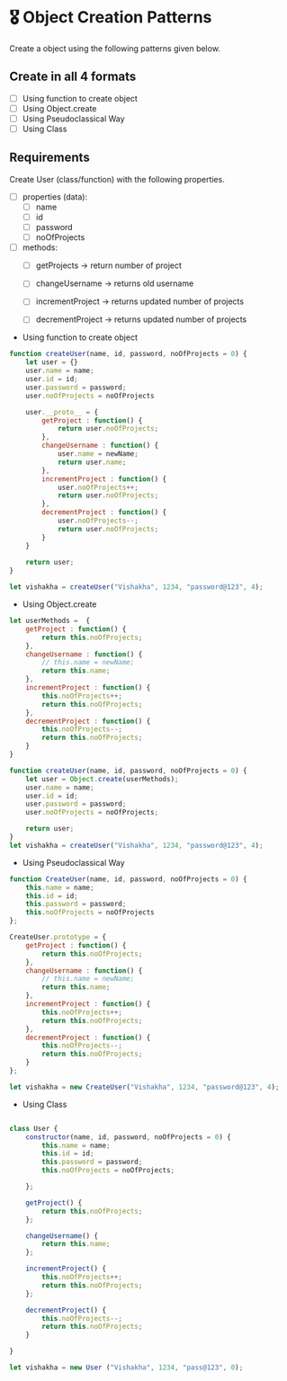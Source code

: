 # 🎖 Object Creation Patterns

Create a object using the following patterns given below.
## Create in all 4 formats
 * [ ] Using function to create object
 * [ ] Using Object.create
 * [ ] Using Pseudoclassical Way
 * [ ] Using Class

## Requirements
Create User (class/function) with the following properties.
* [ ] properties (data):
    * [ ] name
    * [ ] id
    * [ ] password
    * [ ] noOfProjects
* [ ] methods:
    * [ ] getProjects -> return number of project
    * [ ] changeUsername -> returns old username
    * [ ] incrementProject -> returns updated number of projects
    * [ ] decrementProject -> returns updated number of projects


* Using function to create object

```js
function createUser(name, id, password, noOfProjects = 0) {
    let user = {}
    user.name = name;
    user.id = id;
    user.password = password;
    user.noOfProjects = noOfProjects

    user.__proto__ = {
        getProject : function() {
            return user.noOfProjects;
        },
        changeUsername : function() {
            user.name = newName;
            return user.name;
        },
        incrementProject : function() {
            user.noOfProjects++;
            return user.noOfProjects;
        },
        decrementProject : function() {
            user.noOfProjects--;
            return user.noOfProjects;
        }
    }
  
    return user;
}

let vishakha = createUser("Vishakha", 1234, "password@123", 4);

```

* Using Object.create

```js
let userMethods =  {
    getProject : function() {
        return this.noOfProjects;
    },
    changeUsername : function() {
        // this.name = newName;
        return this.name;
    },
    incrementProject : function() {
        this.noOfProjects++;
        return this.noOfProjects;
    },
    decrementProject : function() {
        this.noOfProjects--;
        return this.noOfProjects;
    }
}

function createUser(name, id, password, noOfProjects = 0) {
    let user = Object.create(userMethods);
    user.name = name;
    user.id = id;
    user.password = password;
    user.noOfProjects = noOfProjects;

    return user;
}
let vishakha = createUser("Vishakha", 1234, "password@123", 4);
```


* Using Pseudoclassical Way

```js
function CreateUser(name, id, password, noOfProjects = 0) {
    this.name = name;
    this.id = id;
    this.password = password;
    this.noOfProjects = noOfProjects
};

CreateUser.prototype = {
    getProject : function() {
        return this.noOfProjects;
    },
    changeUsername : function() {
        // this.name = newName;
        return this.name;
    },
    incrementProject : function() {
        this.noOfProjects++;
        return this.noOfProjects;
    },
    decrementProject : function() {
        this.noOfProjects--;
        return this.noOfProjects;
    }
};

let vishakha = new CreateUser("Vishakha", 1234, "password@123", 4);

```

* Using Class

```js

class User {
    constructor(name, id, password, noOfProjects = 0) {
        this.name = name;
        this.id = id;
        this.password = password;
        this.noOfProjects = noOfProjects;

    };

    getProject() {
        return this.noOfProjects;
    };

    changeUsername() {
        return this.name;
    };

    incrementProject() {
        this.noOfProjects++;
        return this.noOfProjects;
    };

    decrementProject() {
        this.noOfProjects--;
        return this.noOfProjects;
    }

}

let vishakha = new User ("Vishakha", 1234, "pass@123", 0);
```